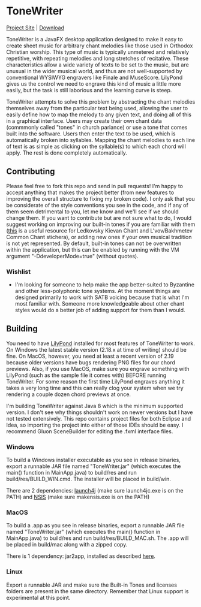 # ToneWriter

[Project Site](https://github.com/tac550/ToneWriter) | [Download](https://github.com/tac550/ToneWriter/releases)

ToneWriter is a JavaFX desktop application designed to make it easy to create sheet music for arbitrary chant melodies like those used in Orthodox Christian worship. This type of music is typically unmetered and relatively repetitive, with repeating melodies and long stretches of recitative. These characteristics allow a wide variety of texts to be set to the music, but are unusual in the wider musical world, and thus are not well-supported by conventional WYSIWYG engravers like Finale and MuseScore. LilyPond gives us the control we need to engrave this kind of music a little more easily, but the task is still laborious and the learning curve is steep.

ToneWriter attempts to solve this problem by abstracting the chant melodies themselves away from the particular text being used, allowing the user to easily define how to map the melody to any given text, and doing all of this in a graphical interface. Users may create their own chant data (commmonly called "tones" in church parlance) or use a tone that comes built into the software. Users then enter the text to be used, which is automatically broken into syllables. Mapping the chant melodies to each line of text is as simple as clicking on the syllable(s) to which each chord will apply. The rest is done completely automatically.

## Contributing

Please feel free to fork this repo and send in pull requests! I'm happy to accept anything that makes the project better (from new features to improving the overall structure to fixing my broken code). I only ask that you be considerate of the style conventions you see in the code, and if any of them seem detrimental to you, let me know and we'll see if we should change them. If you want to contribute but are not sure what to do, I would suggest working on improving our built-in tones if you are familiar with them ([this](https://oca.org/liturgics/learning-the-tones) is a useful resource for Ledkovsky Kievan Chant and L'vov/Bakhmetev Common Chant stichera), or adding new ones if your own musical tradition is not yet represented. By default, built-in tones can not be overwritten within the application, but this can be enabled by running with the VM argument "-DdeveloperMode=true" (without quotes).

### Wishlist

 - I'm looking for someone to help make the app better-suited to Byzantine and other less-polyphonic tone systems. At the moment things are designed primarily to work with SATB voicing because that is what I'm most familiar with. Someone more knowledgeable about other chant styles would do a better job of adding support for them than I would.

## Building

You need to have [LilyPond](http://lilypond.org/) installed for most features of ToneWriter to work. On Windows the latest stable version (2.18.x at time of writing) should be fine. On MacOS, however, you need at least a recent version of 2.19 because older versions have bugs rendering PNG files for our chord previews. Also, if you use MacOS, make sure you engrave something with LilyPond (such as the sample file it comes with) BEFORE running ToneWriter. For some reason the first time LilyPond engraves anything it takes a very long time and this can really clog your system when we try rendering a couple dozen chord previews at once.

I'm building ToneWriter against Java 8 which is the minimum supported version. I don't see why things shouldn't work on newer versions but I have not tested extensively. This repo contains project files for both Eclipse and Idea, so importing the project into either of those IDEs should be easy. I recommend Gluon SceneBuilder for editing the .fxml interface files.

### Windows

To build a Windows installer executable as you see in release binaries, export a runnable JAR file named "ToneWriter.jar" (which executes the main() function in MainApp.java) to build/res and run build/res/BUILD_WIN.cmd. The installer will be placed in build/win.

There are 2 dependencies: [launch4j](http://launch4j.sourceforge.net/) (make sure launch4jc.exe is on the PATH) and [NSIS](https://sourceforge.net/projects/nsis/) (make sure makensis.exe is on the PATH)

### MacOS

To build a .app as you see in release binaries, export a runnable JAR file named "ToneWriter.jar" (which executes the main() function in MainApp.java) to build/res and run build/res/BUILD_MAC.sh. The .app will be placed in build/mac along with a zipped copy.

There is 1 dependency: jar2app, installed as described [here](https://github.com/Jorl17/jar2app).

### Linux

Export a runnable JAR and make sure the Built-in Tones and licenses folders are present in the same directory. Remember that Linux support is experimental at this point.
